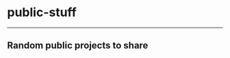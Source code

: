 # public-stuff
-------------------------------
Random public projects to share
-------------------------------